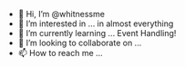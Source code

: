 - 👋 Hi, I’m @whitnessme
- 👀 I’m interested in ... in almost everything
- 🌱 I’m currently learning ... Event Handling!
- 💞️ I’m looking to collaborate on ...
- 📫 How to reach me ...

<!---
whitnessme/whitnessme is a ✨ special ✨ repository because its `README.md` (this file) appears on your GitHub profile.
You can click the Preview link to take a look at your changes.
--->
